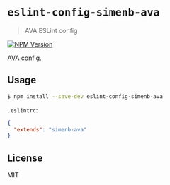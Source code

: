 # `eslint-config-simenb-ava`
> AVA ESLint config

[![NPM Version][npm-image]][npm-url]

AVA config.

## Usage

```sh
$ npm install --save-dev eslint-config-simenb-ava
```

`.eslintrc`:

```json
{
  "extends": "simenb-ava"
}
```

## License

MIT


[npm-url]: https://npmjs.org/package/eslint-config-simenb-ava
[npm-image]: https://img.shields.io/npm/v/eslint-config-simenb-ava.svg
